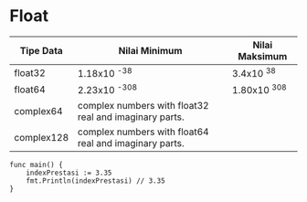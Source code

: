 # Float
| Tipe Data | Nilai Minimum | Nilai Maksimum |
| --- | --- | --- |
| float32 | 1.18x10 <sup>-38</sup> | 3.4x10 <sup>38</sup> |
| float64 | 2.23x10 <sup>-308</sup> | 1.80x10 <sup>308</sup> |
| complex64 | complex numbers with float32 real and imaginary parts. | |
| complex128 | complex numbers with float64 real and imaginary parts. | |

```golang
func main() {
	indexPrestasi := 3.35
	fmt.Println(indexPrestasi) // 3.35
}
```
